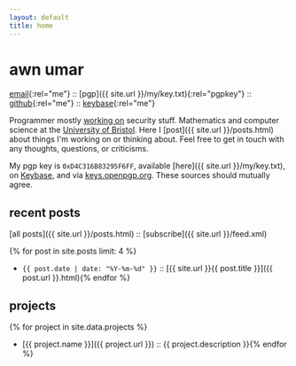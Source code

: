 ```yaml
---
layout: default
title: home
---
```


# awn umar

[email](mailto:awn@spacetime.dev){:rel="me"} :: [pgp]({{ site.url }}/my/key.txt){:rel="pgpkey"} :: [github](https://github.com/awnumar){:rel="me"} :: [keybase](https://keybase.io/awn){:rel="me"}

Programmer mostly [working on](https://github.com/awnumar) security stuff. Mathematics and computer science at the [University of Bristol](https://en.wikipedia.org/wiki/University_of_Bristol). Here I [post]({{ site.url }}/posts.html) about things I'm working on or thinking about. Feel free to get in touch with any thoughts, questions, or criticisms.

My pgp key is `0xD4C316B83295F6FF`, available [here]({{ site.url }}/my/key.txt), on [Keybase](https://keybase.io/awn/pgp_keys.asc), and via [keys.openpgp.org](https://keys.openpgp.org/search?q=awn%40spacetime.dev). These sources should mutually agree.

## recent posts

[all posts]({{ site.url }}/posts.html) :: [subscribe]({{ site.url }}/feed.xml)

{% for post in site.posts limit: 4 %}
- `{{ post.date | date: "%Y-%m-%d" }}` :: [{{ site.url }}{{ post.title }}]({{ post.url }}.html){% endfor %}

## projects

{% for project in site.data.projects %}
- [{{ project.name }}]({{ project.url }}) :: {{ project.description }}{% endfor %}
